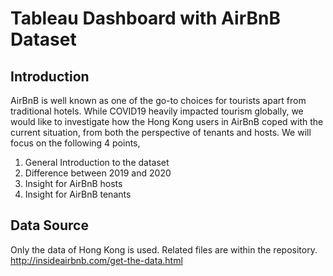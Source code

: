 # Tableau Dashboard with AirBnB Dataset

## Introduction
AirBnB is well known as one of the go-to choices for tourists apart from traditional hotels. While COVID19 heavily impacted tourism globally, we would like to investigate how the Hong Kong users in AirBnB coped with the current situation, from both the perspective of tenants and hosts. We will focus on the following 4 points,
1. General Introduction to the dataset
2. Difference between 2019 and 2020
3. Insight for AirBnB hosts
4. Insight for AirBnB tenants

## Data Source
Only the data of Hong Kong is used. Related files are within the repository. <br />
http://insideairbnb.com/get-the-data.html
